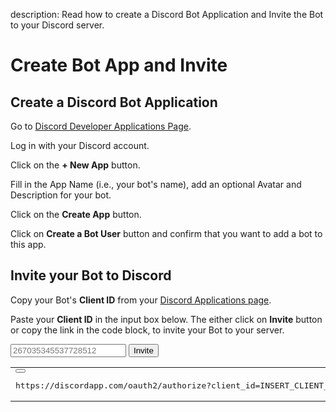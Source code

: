 description: Read how to create a Discord Bot Application and Invite the Bot to your Discord server.

# Create Bot App and Invite

## Create a Discord Bot Application
Go to [Discord Developer Applications Page](https://discordapp.com/developers/applications/me).

Log in with your Discord account.

Click on the **+ New App** button.

Fill in the App Name (i.e., your bot's name), add an optional Avatar and
Description for your bot.

Click on the **Create App** button.

Click on **Create a Bot User** button and confirm that you want to add a bot
to this app.

## Invite your Bot to Discord
Copy your Bot's **Client ID** from your [Discord Applications page](https://discordapp.com/developers/applications/me).

Paste your **Client ID** in the input box below.
The either click on **Invite** button or copy the link in the code block,
to invite your Bot to your server.

<input id="clientID" pattern="[1-9]\d{1,20}" onkeyup="invLink(this)" required="" type="text" placeholder="267035345537728512" />
<button data-md-color-primary="grey" title="Invite to Discord" onClick="openInvLink(this)" style="margin-bottom:0">Invite</button>

<table class="codehilitetable">
  <tbody>
    <tr>
      <td class="code">
        <div class="codehilite" id="__code_1">
          <button class="md-clipboard" title="Copy to clipboard" data-clipboard-target="#__code_1 pre, #__code_1 code">
            <span class="md-clipboard__message"></span>
          </button>
          <pre><span></span><span id="inviteLink">https://discordapp.com/oauth2/authorize?client_id=INSERT_CLIENT_ID_HERE&amp;scope=bot&amp;permissions=2146958591</span></pre></div>
      </td>
    </tr>
  </tbody>
</table>
